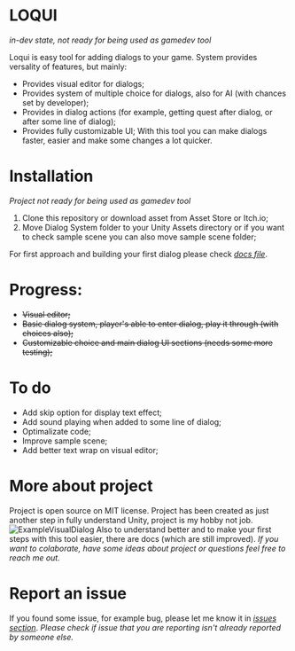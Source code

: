 # LOQUI
*in-dev state, not ready for being used as gamedev tool*

Loqui is easy tool for adding dialogs to your game. System provides versality of features, but mainly:
* Provides visual editor for dialogs;
* Provides system of multiple choice for dialogs, also for AI (with chances set by developer);
* Provides in dialog actions (for example, getting quest after dialog, or after some line of dialog);
* Provides fully customizable UI;
With this tool you can make dialogs faster, easier and make some changes a lot quicker.


# Installation
*Project not ready for being used as gamedev tool*
1. Clone this repository or download asset from Asset Store or Itch.io;
2. Move Dialog System folder to your Unity Assets directory or if you want to check sample scene you can also move sample scene folder;

For first approach and building your first dialog please check [*docs file*](docs/FirstApproach.md). 


# Progress:
* ~~Visual editor;~~
* ~~Basic dialog system, player's able to enter dialog, play it through (with choices also);~~
* ~~Customizable choice and main dialog UI sections (needs some more testing);~~


# To do
* Add skip option for display text effect;
* Add sound playing when added to some line of dialog;
* Optimalizate code;
* Improve sample scene;
* Add better text wrap on visual editor;


# More about project
Project is open source on MIT license. Project has been created as just another step in fully understand Unity, project is my hobby not job. ![ExampleVisualDialog](https://user-images.githubusercontent.com/20907620/183308434-323596e0-2031-4b84-925b-73dcaff401a3.png)
Also to understand better and to make your first steps with this tool easier, there are docs (which are still improved).
*If you want to colaborate, have some ideas about project or questions feel free to reach me out.*



# Report an issue
If you found some issue, for example bug, please let me know it in [*issues section*](https://github.com/mmarusiak/unity-dialog-system/issues). *Please check if issue that you are reporting isn't already reported by someone else.*
